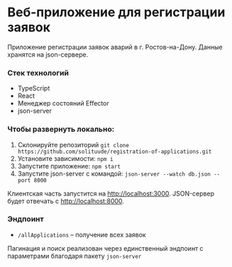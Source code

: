 # Веб-приложение для регистрации заявок

Приложение регистрации заявок аварий в г. Ростов-на-Дону. Данные хранятся на json-сервере. 

### Стек технологий
- TypeScript
- React
- Менеджер состояний Effector
- json-server


### Чтобы развернуть локально:
1. Склонируйте репозиторий `git clone https://github.com/solituude/registration-of-applications.git`
2. Установите зависимости: `npm i`
3. Запустите приложение: `npm start`
4. Запустите json-server с командой: `json-server --watch db.json --port 8000`

Клиентская часть запустится на [http://localhost:3000](http://localhost:3000).
JSON-сервер будет отвечать с [http://localhost:8000](http://localhost:8000).

### Эндпоинт

- `/allApplications` – получение всех заявок

Пагинация и поиск реализован через единственный эндпоинт с параметрами благодаря пакету `json-server`


